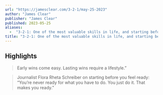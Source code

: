 ```yaml
---
url: "https://jamesclear.com/3-2-1/may-25-2023"
author: "James Clear"
publisher: "James Clear"
published: 2023-05-25
aliases:
  -  "3-2-1: One of the most valuable skills in life, and starting before you feel ready"
title: "3-2-1: One of the most valuable skills in life, and starting before you feel ready"
---
```


## Highlights
> Early wins come easy. Lasting wins require a lifestyle.”

> Journalist Flora Rheta Schreiber on starting before you feel ready: “You’re never ready for what you have to do. You just do it. That makes you ready.”

